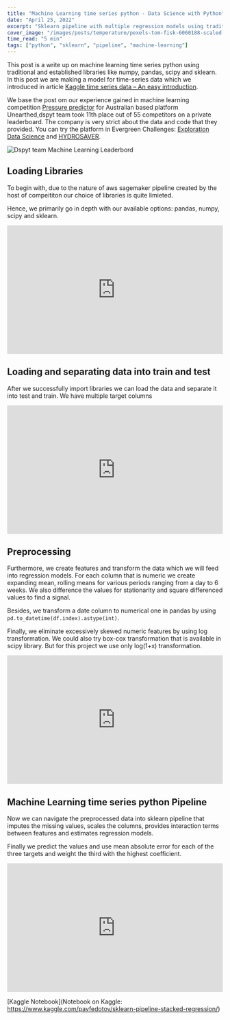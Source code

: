 ```yaml
---
title: "Machine Learning time series python - Data Science with Python"
date: "April 25, 2022"
excerpt: "Sklearn pipeline with multiple regression models using traditional and established libraries like numpy, pandas, scipy and sklearn."
cover_image: "/images/posts/temperature/pexels-tom-fisk-6060188-scaled-e1629300731444.jpg"
time_read: "5 min"
tags: ["python", "sklearn", "pipeline", "machine-learning"]
---
```


This post is a write up on machine learning time series python using traditional and established libraries like numpy, pandas, scipy and sklearn. In this post we are making a model for time-series data which we introduced in article [Kaggle time series data – An easy introduction](https://dspyt.com/time-series-data-an-easy-introduction).

We base the post om our experience gained in machine learning competition [Pressure predictor](https://unearthed.solutions/u/competitions/pressure-predictor) for Australian based platform Unearthed,dspyt team took 11th place out of 55 competitors on a private leaderboard. The company is very strict about the data and code that they provided. You can try the platform in Evergreen Challenges: [Exploration Data Science](https://unearthed.solutions/u/competitions/evergreen/exploration-data-science) and [HYDROSAVER](https://unearthed.solutions/u/competitions/evergreen/hydrosaver).

![Dspyt team Machine Learning Leaderbord](/images/posts/temperature/score.jpg)

## Loading Libraries

To begin with, due to the nature of aws sagemaker pipeline created by the host of compeititon our choice of libraries is quite limieted.

Hence, we primarily go in depth with our available options: pandas, numpy, scipy and sklearn.

<iframe src="https://www.kaggle.com/embed/pavfedotov/sklearn-pipeline-stacked-regression?cellIds=1&kernelSessionId=102921196" height="300" style="margin: 0 auto; width: 100%; max-width: 950px;" frameborder="0" scrolling="auto" title="Sklearn Pipeline stacked regression"></iframe>

## Loading and separating data into train and test

After we successfully import libraries we can load the data and separate it into test and train. We have multiple target columns

<iframe src="https://www.kaggle.com/embed/pavfedotov/sklearn-pipeline-stacked-regression?cellIds=2&kernelSessionId=102921196" height="300" style="margin: 0 auto; width: 100%; max-width: 950px;" frameborder="0" scrolling="auto" title="Sklearn Pipeline stacked regression"></iframe>

## Preprocessing

Furthermore, we create features and transform the data which we will feed into regression models. For each column that is numeric we create expanding mean, rolling means for various periods ranging from a day to 6 weeks. We also difference the values for stationarity and square differenced values to find a signal.

Besides, we transform a date column to numerical one in pandas by using <code>pd.to_datetime(df.index).astype(int)</code>.

Finally, we eliminate excessively skewed numeric features by using log transformation. We could also try box-cox transformation that is available in scipy library. But for this project we use only log(1+x) transformation.

<iframe src="https://www.kaggle.com/embed/pavfedotov/sklearn-pipeline-stacked-regression?cellIds=3&kernelSessionId=102921196" height="300" style="margin: 0 auto; width: 100%; max-width: 950px;" frameborder="0" scrolling="auto" title="Sklearn Pipeline stacked regression"></iframe>

## Machine Learning time series python Pipeline

Now we can navigate the preprocessed data into sklearn pipeline that imputes the missing values, scales the columns, provides interaction terms between features and estimates regression models.

Finally we predict the values and use mean absolute error for each of the three targets and weight the third with the highest coefficient.

<iframe src="https://www.kaggle.com/embed/pavfedotov/sklearn-pipeline-stacked-regression?cellIds=4&kernelSessionId=102921196" height="300" style="margin: 0 auto; width: 100%; max-width: 950px;" frameborder="0" scrolling="auto" title="Sklearn Pipeline stacked regression"></iframe>

[Kaggle Notebook](Notebook on Kaggle: https://www.kaggle.com/pavfedotov/sklearn-pipeline-stacked-regression/)
